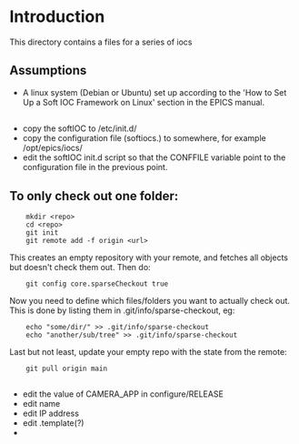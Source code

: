# Introduction

This directory contains a files for a series of iocs

## Assumptions
- A linux system (Debian or Ubuntu) set up according to the 'How to Set Up a Soft IOC Framework on Linux' section in the EPICS manual.

##
- copy the softIOC to /etc/init.d/
- copy the configuration file (softiocs.<host>) to somewhere, for example /opt/epics/iocs/
- edit the softIOC init.d script so that the CONFFILE variable point to the configuration file in the previous point.

## To only check out one folder:
```
    mkdir <repo>
    cd <repo>
    git init
    git remote add -f origin <url>
```
This creates an empty repository with your remote, and fetches all objects but doesn't check them out. Then do:

```
    git config core.sparseCheckout true
```
Now you need to define which files/folders you want to actually check out. This is done by listing them in .git/info/sparse-checkout, eg:
```
    echo "some/dir/" >> .git/info/sparse-checkout
    echo "another/sub/tree" >> .git/info/sparse-checkout
```
Last but not least, update your empty repo with the state from the remote:
```
    git pull origin main
```
##
- edit the value of CAMERA_APP in configure/RELEASE
- edit name
- edit IP address
- edit .template(?)
- 
